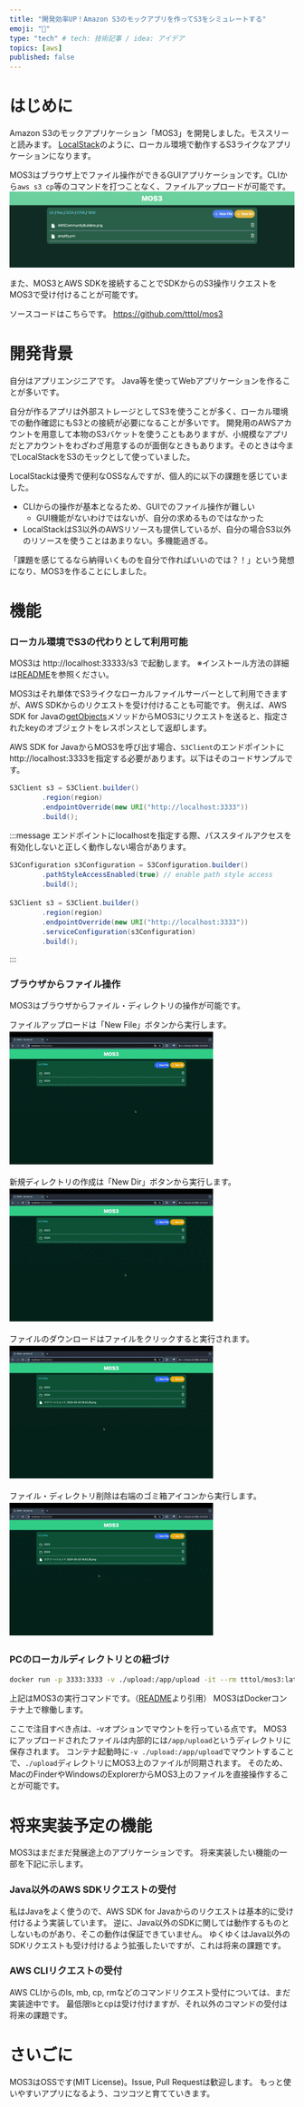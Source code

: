 ```yaml
---
title: "開発効率UP！Amazon S3のモックアプリを作ってS3をシミュレートする"
emoji: "🙆"
type: "tech" # tech: 技術記事 / idea: アイデア
topics: [aws]
published: false
---
```

# はじめに
Amazon S3のモックアプリケーション「MOS3」を開発しました。モススリーと読みます。
[LocalStack](https://www.localstack.cloud/)のように、ローカル環境で動作するS3ライクなアプリケーションになります。

MOS3はブラウザ上でファイル操作ができるGUIアプリケーションです。CLIから`aws s3 cp`等のコマンドを打つことなく、ファイルアップロードが可能です。
![alt text](/images/mos3.png)

また、MOS3とAWS SDKを接続することでSDKからのS3操作リクエストをMOS3で受け付けることが可能です。

ソースコードはこちらです。
https://github.com/tttol/mos3

# 開発背景
自分はアプリエンジニアです。
Java等を使ってWebアプリケーションを作ることが多いです。

自分が作るアプリは外部ストレージとしてS3を使うことが多く、ローカル環境での動作確認にもS3との接続が必要になることが多いです。
開発用のAWSアカウントを用意して本物のS3バケットを使うこともありますが、小規模なアプリだとアカウントをわざわざ用意するのが面倒なときもあります。そのときは今までLocalStackをS3のモックとして使っていました。

LocalStackは優秀で便利なOSSなんですが、個人的に以下の課題を感じていました。

- CLIからの操作が基本となるため、GUIでのファイル操作が難しい
  - GUI機能がないわけではないが、自分の求めるものではなかった
- LocalStackはS3以外のAWSリソースも提供しているが、自分の場合S3以外のリソースを使うことはあまりない。多機能過ぎる。

「課題を感じてるなら納得いくものを自分で作ればいいのでは？！」という発想になり、MOS3を作ることにしました。

# 機能
### ローカル環境でS3の代わりとして利用可能
MOS3は http://localhost:33333/s3 で起動します。
※インストール方法の詳細は[README](https://github.com/tttol/mos3?tab=readme-ov-file#install)を参照ください。

MOS3はそれ単体でS3ライクなローカルファイルサーバーとして利用できますが、AWS SDKからのリクエストを受け付けることも可能です。
例えば、AWS SDK for Javaの[getObjects](https://docs.aws.amazon.com/AWSJavaSDK/latest/javadoc/com/amazonaws/services/s3/AmazonS3Client.html#getObject-com.amazonaws.services.s3.model.GetObjectRequest-)メソッドからMOS3にリクエストを送ると、指定されたkeyのオブジェクトをレスポンスとして返却します。

AWS SDK for JavaからMOS3を呼び出す場合、`S3Client`のエンドポイントにhttp://localhost:3333を指定する必要があります。以下はそのコードサンプルです。
```java
S3Client s3 = S3Client.builder()
        .region(region)
        .endpointOverride(new URI("http://localhost:3333"))
        .build();
```

:::message
エンドポイントにlocalhostを指定する際、パススタイルアクセスを有効化しないと正しく動作しない場合があります。
```java
S3Configuration s3Configuration = S3Configuration.builder()
        .pathStyleAccessEnabled(true) // enable path style access
        .build();

S3Client s3 = S3Client.builder()
        .region(region)
        .endpointOverride(new URI("http://localhost:3333"))
        .serviceConfiguration(s3Configuration)
        .build();
```
:::

### ブラウザからファイル操作
MOS3はブラウザからファイル・ディレクトリの操作が可能です。

ファイルアップロードは「New File」ボタンから実行します。
![alt text](/images/newfile.gif)

新規ディレクトリの作成は「New Dir」ボタンから実行します。
![alt text](/images/newdir.gif)

ファイルのダウンロードはファイルをクリックすると実行されます。
![alt text](/images/download.gif)

ファイル・ディレクトリ削除は右端のゴミ箱アイコンから実行します。
![alt text](/images/remove.gif)

### PCのローカルディレクトリとの紐づけ
```bash
docker run -p 3333:3333 -v ./upload:/app/upload -it --rm tttol/mos3:latest
```
上記はMOS3の実行コマンドです。（[README](https://github.com/tttol/mos3?tab=readme-ov-file#install)より引用）
MOS3はDockerコンテナ上で稼働します。

ここで注目すべき点は、-vオプションでマウントを行っている点です。
MOS3にアップロードされたファイルは内部的には`/app/upload`というディレクトリに保存されます。
コンテナ起動時に`-v ./upload:/app/upload`でマウントすることで、`./upload`ディレクトリにMOS3上のファイルが同期されます。
そのため、MacのFinderやWindowsのExplorerからMOS3上のファイルを直接操作することが可能です。

# 将来実装予定の機能
MOS3はまだまだ発展途上のアプリケーションです。
将来実装したい機能の一部を下記に示します。

### Java以外のAWS SDKリクエストの受付
私はJavaをよく使うので、AWS SDK for Javaからのリクエストは基本的に受け付けるよう実装しています。
逆に、Java以外のSDKに関しては動作するものとしないものがあり、そこの動作は保証できていません。
ゆくゆくはJava以外のSDKリクエストも受け付けるよう拡張したいですが、これは将来の課題です。

### AWS CLIリクエストの受付
AWS CLIからのls, mb, cp, rmなどのコマンドリクエスト受付については、まだ実装途中です。
最低限lsとcpは受け付けますが、それ以外のコマンドの受付は将来の課題です。

# さいごに
MOS3はOSSです(MIT License)。Issue, Pull Requestは歓迎します。
もっと使いやすいアプリになるよう、コツコツと育てていきます。